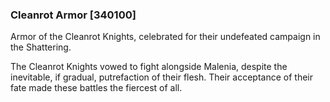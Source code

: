 ### Cleanrot Armor [340100]

Armor of the Cleanrot Knights, celebrated for their undefeated campaign in the Shattering.

The Cleanrot Knights vowed to fight alongside Malenia, despite the inevitable, if gradual, putrefaction of their flesh. Their acceptance of their fate made these battles the fiercest of all.